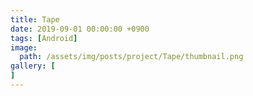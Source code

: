 ```yaml
---
title: Tape
date: 2019-09-01 00:00:00 +0900
tags: [Android]
image:
  path: /assets/img/posts/project/Tape/thumbnail.png
gallery: [
]
---
```


